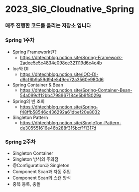 # 2023_SIG_Cloudnative_Spring

### 매주 진행한 코드를 올리는 저장소 입니다

### Spring 1주차
- Spring Framework란?
  - https://dhtechblog.notion.site/Spring-Framework-2adee5e5c4834e098ce321119d6c4c4b
- Ioc와 DI
  - https://dhtechblog.notion.site/IOC-DI-d8cf6b9a59d94e549ec72a3560e980d6
- Spring Container & Bean
  - https://dhtechblog.notion.site/Spring-Container-Bean-54a099df12bb4798967184e5b9f8029a
- Spring의 빈 조회
  - https://dhtechblog.notion.site/Spring-f48ffb58546c436292a61dbef20e8032
- Singleton Pattern
  - https://dhtechblog.notion.site/SingleTon-Pattern-de305551616e46b288f315bcf1f1317d

### Spring 2주차
- Singleton Container
- Singleton 방식의 주의점
- @Configuration과 Singleton
- Component Scan과 자동 주입
- Component Scan의 스캔 방식
- 중복 등록, 충돌